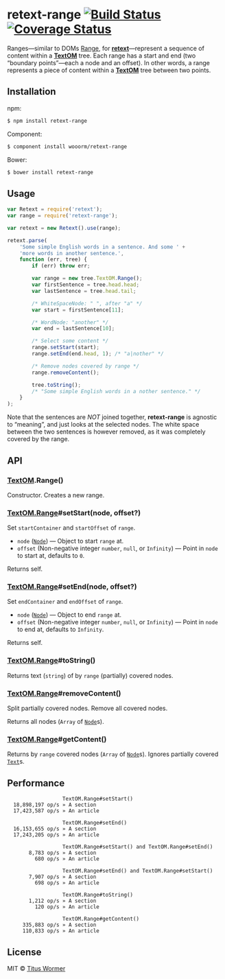 # retext-range [![Build Status](https://img.shields.io/travis/wooorm/retext-range.svg?style=flat)](https://travis-ci.org/wooorm/retext-range) [![Coverage Status](https://img.shields.io/coveralls/wooorm/retext-range.svg?style=flat)](https://coveralls.io/r/wooorm/retext-range?branch=master)

Ranges—similar to DOMs [Range](http://dom.spec.whatwg.org/#introduction-to-dom-ranges), for [**retext**](https://github.com/wooorm/retext)—represent a sequence of content within a [**TextOM**](https://github.com/wooorm/textom) tree. Each range has a start and end (two “boundary points”—each a node and an offset). In other words, a range represents a piece of content within a [**TextOM**](https://github.com/wooorm/textom) tree between two points.

## Installation

npm:

```bash
$ npm install retext-range
```

Component:

```bash
$ component install wooorm/retext-range
```

Bower:

```bash
$ bower install retext-range
```

## Usage

```javascript
var Retext = require('retext');
var range = require('retext-range');

var retext = new Retext().use(range);

retext.parse(
    'Some simple English words in a sentence. And some ' +
    'more words in another sentence.',
    function (err, tree) {
        if (err) throw err;

        var range = new tree.TextOM.Range();
        var firstSentence = tree.head.head;
        var lastSentence = tree.head.tail;

        /* WhiteSpaceNode: " ", after "a" */
        var start = firstSentence[11];

        /* WordNode: "another" */
        var end = lastSentence[10];

        /* Select some content */
        range.setStart(start);
        range.setEnd(end.head, 1); /* "a|nother" */

        /* Remove nodes covered by range */
        range.removeContent();

        tree.toString();
        /* "Some simple English words in a nother sentence." */
    }
);
```

Note that the sentences are _NOT_ joined together, **retext-range** is agnostic to “meaning”, and just looks at the selected nodes.
The white space between the two sentences is however removed, as it was completely covered by the range.

## API

### [TextOM](https://github.com/wooorm/textom).Range()

Constructor. Creates a new range.

### [TextOM.Range](#textomrange)#setStart(node, offset?)

Set `startContainer` and `startOffset` of `range`.

- `node` ([`Node`](https://github.com/wooorm/textom#textomnode-nlcstnode)) — Object to start `range` at.
- `offset` (Non-negative integer `number`, `null`, or `Infinity`) — Point in `node` to start at, defaults to `0`.

Returns self.

### [TextOM.Range](#textomrange)#setEnd(node, offset?)

Set `endContainer` and `endOffset` of `range`.

- `node` ([`Node`](https://github.com/wooorm/textom#textomnode-nlcstnode)) — Object to end `range` at.
- `offset` (Non-negative integer `number`, `null`, or `Infinity`) — Point in `node` to end at, defaults to `Infinity`.

Returns self.

### [TextOM.Range](#textomrange)#toString()

Returns text (`string`) of by `range` (partially) covered nodes.

### [TextOM.Range](#textomrange)#removeContent()

Split partially covered nodes. Remove all covered nodes.

Returns all nodes (`Array` of [`Node`](https://github.com/wooorm/textom#textomnode-nlcstnode)s).

### [TextOM.Range](#textomrange)#getContent()

Returns by `range` covered nodes (`Array` of [`Node`](https://github.com/wooorm/textom#textomnode-nlcstnode)s). Ignores partially covered [`Text`](https://github.com/wooorm/textom#textomtextvalue-nlcsttext)s.

## Performance

```text
                  TextOM.Range#setStart()
  18,898,197 op/s » A section
  17,423,587 op/s » An article

                  TextOM.Range#setEnd()
  16,153,655 op/s » A section
  17,243,205 op/s » An article

                  TextOM.Range#setStart() and TextOM.Range#setEnd()
       8,783 op/s » A section
         680 op/s » An article

                  TextOM.Range#setEnd() and TextOM.Range#setStart()
       7,907 op/s » A section
         698 op/s » An article

                  TextOM.Range#toString()
       1,212 op/s » A section
         120 op/s » An article

                  TextOM.Range#getContent()
     335,883 op/s » A section
     110,833 op/s » An article
```

## License

MIT © [Titus Wormer](http://wooorm.com)
